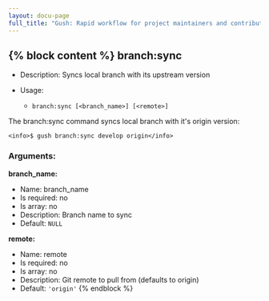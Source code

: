 ```yaml
---
layout: docu-page
full_title: "Gush: Rapid workflow for project maintainers and contributors"
---
```

{% block content %}
branch:sync
-----------

* Description: Syncs local branch with its upstream version
* Usage:

  * `branch:sync [<branch_name>] [<remote>]`

The <info>branch:sync</info> command syncs local branch with it's origin version:

    <info>$ gush branch:sync develop origin</info>


### Arguments:

**branch_name:**

* Name: branch_name
* Is required: no
* Is array: no
* Description: Branch name to sync
* Default: `NULL`

**remote:**

* Name: remote
* Is required: no
* Is array: no
* Description: Git remote to pull from (defaults to origin)
* Default: `'origin'`
{% endblock %}
